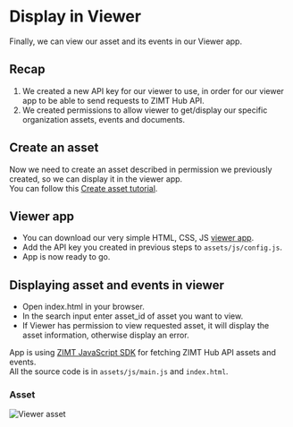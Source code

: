 
# Display in Viewer
Finally, we can view our asset and its events in our Viewer app.

## Recap
1. We created a new API key for our viewer to use, in order for our viewer app to be able to send requests to ZIMT Hub API.
2. We created permissions to allow viewer to get/display our specific organization assets, events and documents.

## Create an asset
Now we need to create an asset described in permission we previously created, so we can display it in the viewer app. \
You can follow this [Create asset tutorial](https://dev.zi.mt/tutorials/create-an-asset/getting-started).

## Viewer app
- You can download our very simple HTML, CSS, JS [viewer app](https://github.com/zimtlabs/zimt-view).
- Add the API key you created in previous steps to `assets/js/config.js`.
- App is now ready to go.

## Displaying asset and events in viewer
- Open index.html in your browser.
- In the search input enter asset_id of asset you want to view.
- If Viewer has permission to view requested asset, it will display the asset information, otherwise display an error.

App is using [ZIMT JavaScript SDK](https://www.npmjs.com/package/@zimt/sdk) for fetching ZIMT Hub API assets and events. \
All the source code is in `assets/js/main.js` and `index.html`.

### Asset
![Viewer asset](/pages/tutorials/assets/images/viewer-asset.png)